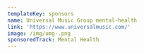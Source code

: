 ```yaml
---
templateKey: sponsors
name: Universal Music Group mental-health
link: 'https://www.universalmusic.com/'
image: /img/umg-.png
sponsoredTrack: Mental Health
---
```

